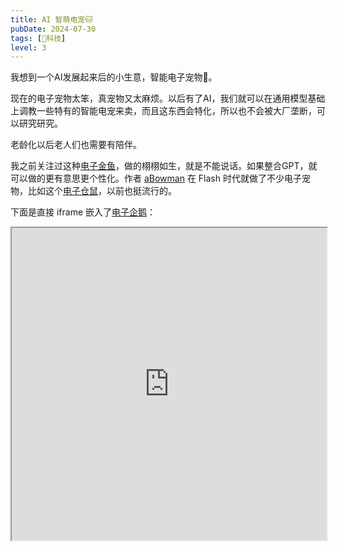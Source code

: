 ```yaml
---
title: AI 智萌电宠🐱
pubDate: 2024-07-30
tags: [🔭科技]
level: 3
---
```


我想到一个AI发展起来后的小生意，智能电子宠物🐶。

现在的电子宠物太笨，真宠物又太麻烦。以后有了AI，我们就可以在通用模型基础上调教一些特有的智能电宠来卖，而且这东西会特化，所以也不会被大厂垄断，可以研究研究。

老龄化以后老人们也需要有陪伴。

我之前关注过这种[电子金鱼]，做的栩栩如生，就是不能说话。如果整合GPT，就可以做的更有意思更个性化。作者 [aBowman] 在 Flash 时代就做了不少电子宠物，比如这个[电子仓鼠]，以前也挺流行的。

下面是直接 iframe 嵌入了[电子企鹅]：

<iframe id="electronicFishes" title="Electronic Fishes" width="100%" height="500" src="https://petpenguins.com/"></iframe>

[aBowman]: https://www.abowman.com/
[电子金鱼]: https://goldfishies.com/
[电子企鹅]: https://petpenguins.com/
[电子仓鼠]: https://hammyhome.com/
